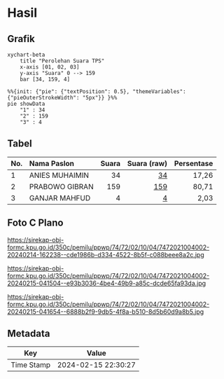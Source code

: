 # Hasil

## Grafik

```mermaid
xychart-beta
    title "Perolehan Suara TPS"
    x-axis [01, 02, 03]
    y-axis "Suara" 0 --> 159
    bar [34, 159, 4]
```

```mermaid
%%{init: {"pie": {"textPosition": 0.5}, "themeVariables": {"pieOuterStrokeWidth": "5px"}} }%%
pie showData
    "1" : 34
    "2" : 159
    "3" : 4
```

## Tabel

| No. | Nama Paslon    | Suara | Suara (raw) | Persentase |
|:--- |:-------------- | -----:| -----------:| ----------:|
| 1   | ANIES MUHAIMIN | 34    | [34][p-1]   | 17,26      |
| 2   | PRABOWO GIBRAN | 159   | [159][p-2]  | 80,71      |
| 3   | GANJAR MAHFUD  | 4     | [4][p-3]    | 2,03       |


[p-1]: https://github.com/gigit-pemilu/pemilu-2024-74-sulawesi-tenggara/blob/main/pilpres/hitung-suara/sub/74-sulawesi-tenggara/sub/72-kota-bau-bau/sub/02-wolio/sub/1004-wangkanapi/sub/002-tps/sub/paslon-1.txt
[p-2]: https://github.com/gigit-pemilu/pemilu-2024-74-sulawesi-tenggara/blob/main/pilpres/hitung-suara/sub/74-sulawesi-tenggara/sub/72-kota-bau-bau/sub/02-wolio/sub/1004-wangkanapi/sub/002-tps/sub/paslon-2.txt
[p-3]: https://github.com/gigit-pemilu/pemilu-2024-74-sulawesi-tenggara/blob/main/pilpres/hitung-suara/sub/74-sulawesi-tenggara/sub/72-kota-bau-bau/sub/02-wolio/sub/1004-wangkanapi/sub/002-tps/sub/paslon-3.txt

## Foto C Plano

https://sirekap-obj-formc.kpu.go.id/350c/pemilu/ppwp/74/72/02/10/04/7472021004002-20240214-162238--cde1986b-d334-4522-8b5f-c088beee8a2c.jpg

https://sirekap-obj-formc.kpu.go.id/350c/pemilu/ppwp/74/72/02/10/04/7472021004002-20240215-041504--e93b3036-4be4-49b9-a85c-dcde65fa93da.jpg

https://sirekap-obj-formc.kpu.go.id/350c/pemilu/ppwp/74/72/02/10/04/7472021004002-20240215-041654--6888b2f9-9db5-4f8a-b510-8d5b60d9a8b5.jpg


## Metadata

| Key        | Value               |
| ---------- | ------------------- |
| Time Stamp | 2024-02-15 22:30:27 |



